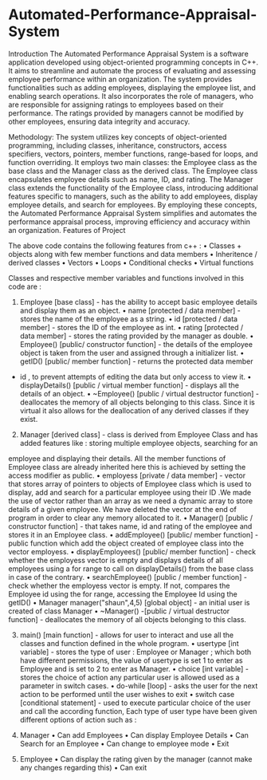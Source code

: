 # Automated-Performance-Appraisal-System
Introduction
The Automated Performance Appraisal System is a software application
developed using object-oriented programming concepts in C++. It aims to
streamline and automate the process of evaluating and assessing employee
performance within an organization.
The system provides functionalities such as adding employees, displaying the
employee list, and enabling search operations. It also incorporates the role of
managers, who are responsible for assigning ratings to employees based on their
performance. The ratings provided by managers cannot be modified by other
employees, ensuring data integrity and accuracy.

Methodology:
The system utilizes key concepts of object-oriented programming, including
classes, inheritance, constructors, access specifiers, vectors, pointers, member
functions, range-based for loops, and function overriding. It employs two main
classes: the Employee class as the base class and the Manager class as the
derived class. The Employee class encapsulates employee details such as name,
ID, and rating. The Manager class extends the functionality of the Employee
class, introducing additional features specific to managers, such as the ability to
add employees, display employee details, and search for employees.
By employing these concepts, the Automated Performance Appraisal System
simplifies and automates the performance appraisal process, improving
efficiency and accuracy within an organization.
Features of Project

The above code contains the following features from c++ :
• Classes + objects along with few member functions and data members
• Inheritence / derived classes
• Vectors
• Loops
• Conditional checks
• Virtual functions

Classes and respective member variables and functions involved in this
code are :
1) Employee [base class] - has the ability to accept basic employee details
and display them as an object.
• name [protected / data member] - stores the name of the employee as a
string.
• id [protected / data member] - stores the ID of the employee as int.
• rating [protected / data member] - stores the rating provided by the
manager as double.
• Employee() [public/ constructor function] - the details of the employee
object is taken from the user and assigned through a initializer list.
• getID() [public/ member function] - returns the protected data member
- id , to prevent attempts of editing the data but only access to view it.
• displayDetails() [public / virtual member function] - displays all the
details of an object.
• ~Employee() [public / virtual destructor function] - deallocates the
memory of all objects belonging to this class. Since it is virtual it also
allows for the deallocation of any derived classes if they exist.

2) Manager [derived class] - class is derived from Employee Class and has
added features like : storing multiple employee objects, searching for an

employee and displaying their details. All the member functions of
Employee class are already inherited here this is achieved by setting the
access modifier as public.
• employess [private / data member] - vector that stores array of pointers
to objects of Employee class which is used to display, add and search for
a particular employee using their ID .We made the use of vector rather
than an array as we need a dynamic array to store details of a given
employee. We have deleted the vector at the end of program in order to
clear any memory allocated to it.
• Manager() [public / constructor function] - that takes name, id and
rating of the employee and stores it in an Employee class.
• addEmployee() [public/ member function] - public function which add
the object created of employee class into the vector employess.
• displayEmployees() [public/ member function] - check whether the
employess vector is empty and displays details of all employees using a
for range to call on displayDetails() from the base class in case of
the contrary.
• searchEmployee() [public / member function] - check whether the
employess vector is empty. If not, compares the Employee id using the
for range, accessing the Employee Id using the getID()
• Manager manager("shaun",4,5) [global object] - an initial user is
created of class Manager
• ~Manager() -[public / virtual destructor function] - deallocates the
memory of all objects belonging to this class.

3) main() [main function] - allows for user to interact and use all the
classes and function defined in the whole program.
• usertype [int variable] - stores the type of user : Employee or Manager
; which both have different permissions, the value of usertype is set 1 to
enter as Employee and is set to 2 to enter as Manager.
• choice [int variable] - stores the choice of action any particular user is
allowed used as a parameter in switch cases.
• do-while [loop] - asks the user for the next action to be performed until
the user wishes to exit
• switch case [conditional statement] - used to execute particular choice
of the user and call the according function, Each type of user type have
been given different options of action such as :

1) Manager
• Can add Employees
• Can display Employee Details
• Can Search for an Employee
• Can change to employee mode
• Exit
2) Employee
• Can display the rating given by the manager (cannot
make any changes regarding this)
• Can exit

